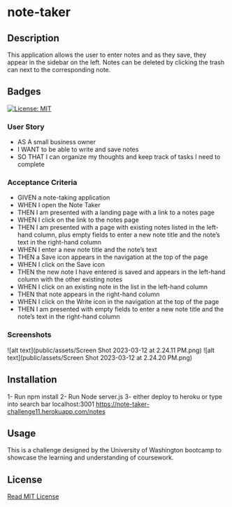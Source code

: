 # note-taker

## Description

This application allows the user to enter notes and as they save, they appear in the sidebar on the left. Notes can be deleted by clicking the trash can next to the corresponding note.

## Badges
[![License: MIT](https://img.shields.io/badge/License-MIT-yellow.svg)](https://opensource.org/licenses/MIT)

### User Story

  - AS A small business owner
  - I WANT to be able to write and save notes
  -  SO THAT I can organize my thoughts and keep track of tasks I need to complete

### Acceptance Criteria

  - GIVEN a note-taking application
  - WHEN I open the Note Taker
  - THEN I am presented with a landing page with a link to a notes page
  - WHEN I click on the link to the notes page
  - THEN I am presented with a page with existing notes listed in the left-hand column, plus empty fields to enter a new note title and the note’s text in the right-hand column
  - WHEN I enter a new note title and the note’s text
  - THEN a Save icon appears in the navigation at the top of the page
  - WHEN I click on the Save icon
  - THEN the new note I have entered is saved and appears in the left-hand column with the other existing notes
  - WHEN I click on an existing note in the list in the left-hand column
  - THEN that note appears in the right-hand column
  - WHEN I click on the Write icon in the navigation at the top of the page
  - THEN I am presented with empty fields to enter a new note title and the note’s text in the right-hand column

### Screenshots

  ![alt text](public/assets/Screen Shot 2023-03-12 at 2.24.11 PM.png)
  ![alt text](public/assets/Screen Shot 2023-03-12 at 2.24.20 PM.png)
 
  
## Installation

  1- Run npm install
  2- Run Node server.js
  3- either deploy to heroku or type into search bar localhost:3001
  https://note-taker-challenge11.herokuapp.com/notes
  
 ## Usage
 
 This is a challenge designed by the University of Washington bootcamp to showcase the learning and understanding of coursework.
 
 ## License
[Read MIT License](https://opensource.org/licenses/MIT)

